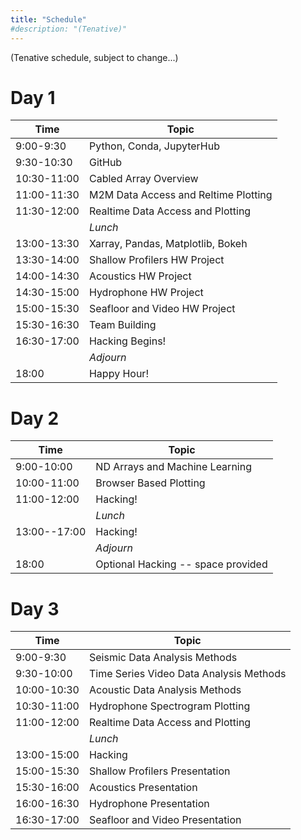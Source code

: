 ```yaml
---
title: "Schedule"
#description: "(Tenative)"
---
```


(Tenative schedule, subject to change...)

# Day 1

Time        | Topic
------------|------------------------------
9:00-9:30   |   Python, Conda, JupyterHub
9:30-10:30  |   GitHub
10:30-11:00	| Cabled Array Overview
11:00-11:30	| M2M Data Access and Reltime Plotting
11:30-12:00	| Realtime Data Access and Plotting
            | _Lunch_
13:00-13:30	| Xarray, Pandas, Matplotlib, Bokeh
13:30-14:00	| Shallow Profilers HW Project
14:00-14:30	| Acoustics HW Project
14:30-15:00 |	Hydrophone HW Project
15:00-15:30	| Seafloor and Video HW Project
15:30-16:30	| Team Building
16:30-17:00	| Hacking Begins!
            | _Adjourn_
18:00       |	Happy Hour!


# Day 2

Time        | Topic
------------|------------------------------
9:00-10:00  |  ND Arrays and Machine Learning
10:00-11:00	| Browser Based Plotting
11:00-12:00	| Hacking!
            | _Lunch_
13:00--17:00	| Hacking!
            | _Adjourn_
18:00       |	Optional Hacking -- space provided

# Day 3

Time        | Topic
------------|------------------------------
9:00-9:30   | Seismic Data Analysis Methods
9:30-10:00  | Time Series Video Data Analysis Methods
10:00-10:30	| Acoustic Data Analysis Methods
10:30-11:00	| Hydrophone Spectrogram Plotting
11:00-12:00	| Realtime Data Access and Plotting
            | _Lunch_
13:00-15:00	| Hacking
15:00-15:30	| Shallow Profilers Presentation
15:30-16:00	| Acoustics Presentation
16:00-16:30 | Hydrophone Presentation
16:30-17:00	| Seafloor and Video Presentation
